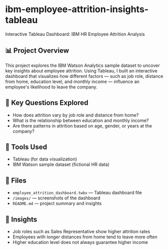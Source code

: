 # ibm-employee-attrition-insights-tableau
Interactive Tableau Dashboard: IBM HR Employee Attrition Analysis

## 📊 Project Overview

This project explores the IBM Watson Analytics sample dataset to uncover key insights about employee attrition. 
Using Tableau, I built an interactive dashboard that visualizes how different factors — such as job role, distance from home, education level, and monthly income — influence an employee's likelihood to leave the company.

## 🧠 Key Questions Explored
- How does attrition vary by job role and distance from home?
- What is the relationship between education and monthly income?
- Are there patterns in attrition based on age, gender, or years at the company?

## 🔧 Tools Used
- Tableau (for data visualization)
- IBM Watson sample dataset (fictional HR data)

## 📁 Files
- `employee_attrition_dashboard.twbx` — Tableau dashboard file
- `/images/` — screenshots of the dashboard
- `README.md` — project summary and insights

## 📌 Insights
- Job roles such as Sales Representative show higher attrition rates
- Employees with longer distances from home tend to leave more often
- Higher education level does not always guarantee higher income
